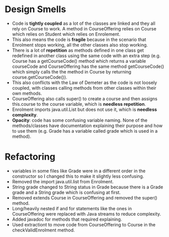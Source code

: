 # Design Smells
- Code is **tightly coupled** as a lot of the classes are linked and they all rely on Course to work.
A method in CourseOffering relies on Course which relies on Student which relies on Enrolement.
- This also means the code is **fragile** because in the scenario that Enrolment stops working, all
the other classes also stop working.
- There is a lot of **repetition** as methods defined in one class get redefined in another class
using the same code with an extra step (e.g. Course has a getCourseCode() method which returns
a variable courseCode and CourseOffering has the same method getCourseCode() which simply calls
the the method in Course by returning course.getCourseCode()).
- This also conflicts with the Law of Demeter as the code is not loosely coupled, with classes
calling methods from other classes within their own methods.
- CourseOffering also calls super() to create a course and then assigns this.course to the course
variable, which is **needless repetition**.
- Enrolment imports java.util.List but does not use it, which is **needless complexity**.
- **Opacity**: code has some confusing variable naming. None of the methods/classes
have documentation explaining their purpose and how to use them (e.g. Grade has a variable called
grade which is used in a method).

# Refactoring
- variables in some files like Grade were in a different order in the constructor so I changed this
to make it slightly less confusing.
- Removed the import java.util.list from Enrolment.
- String grade changed to String status in Grade because there is a Grade grade and a String grade
which is confusing at first.
- Removed extends Course in CourseOffering and removed the super() method.
- Long/heavily nested if and for statements like the ones in CourseOffering were replaced with
Java streams to reduce complexity.
- Added javadoc for methods that required explaining.
- Used extractiont to move code from CourseOffering to Course in the checkValidEnrolment method.